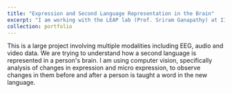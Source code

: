```yaml
---
title: "Expression and Second Language Representation in the Brain"
excerpt: "I am working with the LEAP lab (Prof. Sriram Ganapathy) at IISc Bangalore to correlate changes in expression to second language representation in a person's brain<br/><img src='/images/500x300.png'>"
collection: portfolio
---
```


This is a large project involving multiple modalities including EEG, audio and video data. We are trying to understand how a second language is represented in a person's brain. I am using computer vision, specifically analysis of changes in expression and micro expression, to observe changes in them before and after a person is taught a word in the new language.
